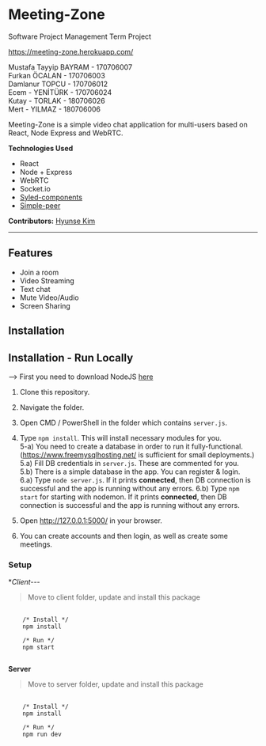 # Meeting-Zone

Software Project Management Term Project

https://meeting-zone.herokuapp.com/

Mustafa Tayyip BAYRAM - 170706007  
Furkan ÖCALAN - 170706003  
Damlanur TOPCU - 170706012  
Ecem - YENİTÜRK - 170706024  
Kutay - TORLAK - 180706026  
Mert - YILMAZ -  180706006 

Meeting-Zone is a simple video chat application for multi-users based on React, Node Express and WebRTC.


**Technologies Used**

- React
- Node + Express
- WebRTC
- Socket.io
- [Syled-components](https://styled-components.com/)
- [Simple-peer](https://github.com/feross/simple-peer)

**Contributors:** [Hyunse Kim](https://github.com/Hyunse)

---

## Features

- Join a room
- Video Streaming
- Text chat
- Mute Video/Audio
- Screen Sharing

## Installation

## Installation - Run Locally
--> First you need to download NodeJS [here](https://nodejs.org/en/download/current/)
1) Clone this repository.
2) Navigate the folder.
3) Open CMD / PowerShell in the folder which contains `server.js`.
4) Type `npm install`. This will install necessary modules for you. <br>
5-a) You need to create a database in order to run it fully-functional.(https://www.freemysqlhosting.net/ is sufficient for small deployments.) <br>
5.a) Fill DB credentials in `server.js`. These are commented for you. <br>
5.b) There is a simple database in the app. You can register & login. <br>
6.a) Type `node server.js`. If it prints **connected**, then DB connection is successful and the app is running without any errors.
6.b) Type `npm start` for starting with nodemon. If it prints **connected**, then DB connection is successful and the app is running without any errors.

7) Open http://127.0.0.1:5000/ in your browser.
8) You can create accounts and then login, as well as create some meetings.

### Setup
**Client---*
> Move to client folder, update and install this package
<pre>
  <code>
    /* Install */
    npm install
    
    /* Run */
    npm start
  </code>
</pre>

**Server**
> Move to server folder, update and install this package
<pre>
  <code>
    /* Install */
    npm install
    
    /* Run */
    npm run dev
  </code>
</pre>

